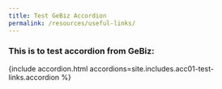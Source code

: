 ```yaml
---
title: Test GeBiz Accordion
permalink: /resources/useful-links/
---
```


### This is to test accordion from GeBiz:

{include accordion.html accordions=site.includes.acc01-test-links.accordion %}
